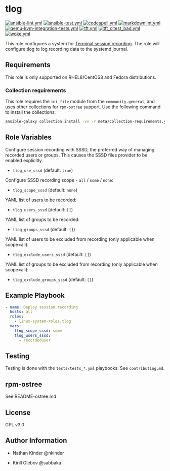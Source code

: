 # tlog

[![ansible-lint.yml](https://github.com/linux-system-roles/tlog/actions/workflows/ansible-lint.yml/badge.svg)](https://github.com/linux-system-roles/tlog/actions/workflows/ansible-lint.yml) [![ansible-test.yml](https://github.com/linux-system-roles/tlog/actions/workflows/ansible-test.yml/badge.svg)](https://github.com/linux-system-roles/tlog/actions/workflows/ansible-test.yml) [![codespell.yml](https://github.com/linux-system-roles/tlog/actions/workflows/codespell.yml/badge.svg)](https://github.com/linux-system-roles/tlog/actions/workflows/codespell.yml) [![markdownlint.yml](https://github.com/linux-system-roles/tlog/actions/workflows/markdownlint.yml/badge.svg)](https://github.com/linux-system-roles/tlog/actions/workflows/markdownlint.yml) [![qemu-kvm-integration-tests.yml](https://github.com/linux-system-roles/tlog/actions/workflows/qemu-kvm-integration-tests.yml/badge.svg)](https://github.com/linux-system-roles/tlog/actions/workflows/qemu-kvm-integration-tests.yml) [![tft.yml](https://github.com/linux-system-roles/tlog/actions/workflows/tft.yml/badge.svg)](https://github.com/linux-system-roles/tlog/actions/workflows/tft.yml) [![tft_citest_bad.yml](https://github.com/linux-system-roles/tlog/actions/workflows/tft_citest_bad.yml/badge.svg)](https://github.com/linux-system-roles/tlog/actions/workflows/tft_citest_bad.yml) [![woke.yml](https://github.com/linux-system-roles/tlog/actions/workflows/woke.yml/badge.svg)](https://github.com/linux-system-roles/tlog/actions/workflows/woke.yml)

This role configures a system for [Terminal session
recording](https://github.com/scribery). The role will configure tlog to log
recording data to the systemd journal.

## Requirements

This role is only supported on RHEL8/CentOS8 and Fedora distributions.

### Collection requirements

This role requires the `ini_file` module from the `community.general`, and uses
other collections for `rpm-ostree` support.  Use the following command to
install the collections:

```bash
ansible-galaxy collection install -vv -r meta/collection-requirements.yml
```

## Role Variables

Configure session recording with SSSD, the preferred way of managing recorded
users or groups. This causes the SSSD files provider to be enabled explicitly.

- `tlog_use_sssd` (default: `true`)

Configure SSSD recording scope - `all` / `some` / `none`:

- `tlog_scope_sssd` (default: `none`)

YAML list of users to be recorded:

- `tlog_users_sssd` (default: `[]`)

YAML list of groups to be recorded:

- `tlog_groups_sssd` (default: `[]`)

YAML list of users to be excluded from recording (only applicable when
scope=all):

- `tlog_exclude_users_sssd` (default: `[]`)

YAML list of groups to be excluded from recording (only applicable when
scope=all):

- `tlog_exclude_groups_sssd` (default: `[]`)

## Example Playbook

```yaml
- name: Deploy session recording
  hosts: all
  roles:
    - linux-system-roles.tlog
  vars:
    tlog_scope_sssd: some
    tlog_users_sssd:
      - recordeduser
```

## Testing

Testing is done with the `tests/tests_*.yml` playbooks.  See `contributing.md`.

## rpm-ostree

See README-ostree.md

## License

GPL v3.0

## Author Information

- Nathan Kinder @nkinder

- Kirill Glebov @sabbaka
